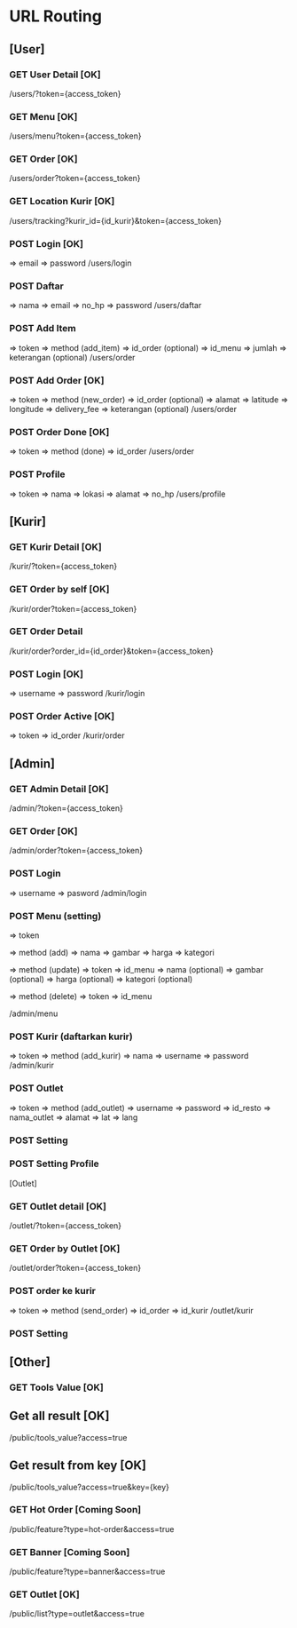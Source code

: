 # URL Routing

## [User]

### GET User Detail [OK]
/users/?token={access_token}

### GET Menu [OK]
/users/menu?token={access_token}

### GET Order [OK]
/users/order?token={access_token}

### GET Location Kurir [OK]
/users/tracking?kurir_id={id_kurir}&token={access_token}

### POST Login [OK]
=> email
=> password
/users/login

### POST Daftar 
=> nama
=> email
=> no_hp
=> password
/users/daftar

### POST Add Item 
=> token
=> method (add_item)
=> id_order (optional)
=> id_menu
=> jumlah
=> keterangan (optional)
/users/order

### POST Add Order [OK]
=> token
=> method (new_order)
=> id_order (optional)
=> alamat
=> latitude
=> longitude
=> delivery_fee
=> keterangan (optional)
/users/order

### POST Order Done [OK]
=> token
=> method (done)
=> id_order
/users/order

### POST Profile 
=> token
=> nama
=> lokasi
=> alamat
=> no_hp
/users/profile

## [Kurir]

### GET Kurir Detail [OK]
/kurir/?token={access_token}

### GET Order by self [OK]
/kurir/order?token={access_token}

### GET Order Detail
/kurir/order?order_id={id_order}&token={access_token}

### POST Login [OK]
=> username 
=> password
/kurir/login

### POST Order Active [OK] 
=> token
=> id_order
/kurir/order

## [Admin]

### GET Admin Detail [OK]
/admin/?token={access_token}

### GET Order [OK]
/admin/order?token={access_token}

### POST Login 
=> username
=> pasword
/admin/login

### POST Menu (setting) 
=> token

=> method (add)
=> nama
=> gambar
=> harga
=> kategori

=> method (update)
=> token
=> id_menu 
=> nama (optional)
=> gambar (optional)
=> harga (optional)
=> kategori (optional)

=> method (delete)
=> token
=> id_menu

/admin/menu

### POST Kurir (daftarkan kurir) 
=> token
=> method (add_kurir)
=> nama
=> username
=> password
/admin/kurir

### POST Outlet
=> token
=> method (add_outlet)
=> username
=> password
=> id_resto
=> nama_outlet
=> alamat
=> lat
=> lang

### POST Setting

### POST Setting Profile

[Outlet]
### GET Outlet detail [OK]
/outlet/?token={access_token}

### GET Order by Outlet [OK]
/outlet/order?token={access_token}

### POST order ke kurir
=> token
=> method (send_order)
=> id_order
=> id_kurir
/outlet/kurir

### POST Setting

## [Other]

### GET Tools Value [OK]

## Get all result [OK]
/public/tools_value?access=true

## Get result from key [OK]
/public/tools_value?access=true&key={key}

### GET Hot Order [Coming Soon]
/public/feature?type=hot-order&access=true

### GET Banner [Coming Soon]
/public/feature?type=banner&access=true

### GET Outlet [OK]
/public/list?type=outlet&access=true
